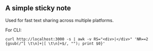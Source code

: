## A simple sticky note
Used for fast text sharing across multiple platforms.

For CLI:
```
curl http://localhost:3000 -s | awk -v RS="<div>|</div>" 'NR==2 {gsub(/^[ \t\n]+|[ \t\n]+$/, ""); print $0}' 
```